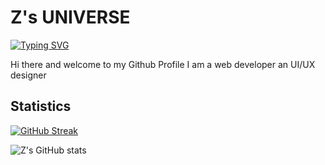 # Z's UNIVERSE

[![Typing SVG](https://readme-typing-svg.herokuapp.com?font=Fira+Code&duration=3500&pause=1000&color=F7951A&center=true&random=false&width=435&lines=Make+things+better;+by+making+better+things)](https://git.io/typing-svg)

Hi there and welcome to my Github Profile
I am a web developer an UI/UX designer


## Statistics
[![GitHub Streak](https://github-readme-streak-stats.herokuapp.com?user=wilfredeveloper&theme=tokyonight&date_format=M%20j%5B%2C%20Y%5D)](https://git.io/streak-stats) 

![Z's GitHub stats](https://github-readme-stats.vercel.app/api?username=wilfredeveloper&show_icons=true&theme=radical)
